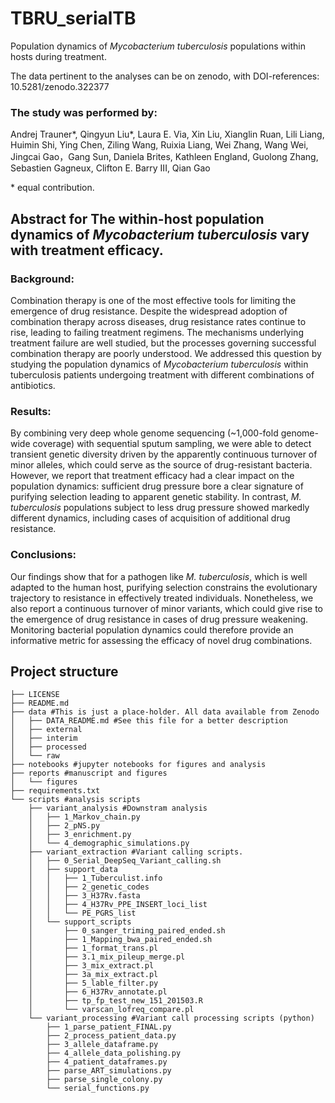 # TBRU_serialTB
Population dynamics of _Mycobacterium tuberculosis_ populations within hosts during treatment.

The data pertinent to the analyses can be on zenodo, with DOI-references:
10.5281/zenodo.322377

### The study was performed by:
Andrej Trauner\*, Qingyun Liu\*, Laura E. Via, Xin Liu, Xianglin Ruan, Lili Liang, Huimin Shi, Ying Chen, Ziling Wang, Ruixia Liang, Wei Zhang, Wang Wei, Jingcai Gao，Gang Sun, Daniela Brites, Kathleen England, Guolong Zhang, Sebastien Gagneux, Clifton E. Barry III, Qian Gao

\* equal contribution.

## Abstract for The within-host population dynamics of _Mycobacterium tuberculosis_ vary with treatment efficacy.

### Background:
Combination therapy is one of the most effective tools for limiting the emergence of drug resistance. Despite the widespread adoption of combination therapy across diseases, drug resistance rates continue to rise, leading to failing treatment regimens. The mechanisms underlying treatment failure are well studied, but the processes governing successful combination therapy are poorly understood. We addressed this question by studying the population dynamics of _Mycobacterium tuberculosis_ within tuberculosis patients undergoing treatment with different combinations of antibiotics.
### Results:
By combining very deep whole genome sequencing (~1,000-fold genome-wide coverage) with sequential sputum sampling, we were able to detect transient genetic diversity driven by the apparently continuous turnover of minor alleles, which could serve as the source of drug-resistant bacteria. However, we report that treatment efficacy had a clear impact on the population dynamics: sufficient drug pressure bore a clear signature of purifying selection leading to apparent genetic stability. In contrast, _M. tuberculosis_ populations subject to less drug pressure showed markedly different dynamics, including cases of acquisition of additional drug resistance.
### Conclusions:
Our findings show that for a pathogen like _M. tuberculosis_, which is well adapted to the human host, purifying selection constrains the evolutionary trajectory to resistance in effectively treated individuals. Nonetheless, we also report a continuous turnover of minor variants, which could give rise to the emergence of drug resistance in cases of drug pressure weakening. Monitoring bacterial population dynamics could therefore provide an informative metric for assessing the efficacy of novel drug combinations.


## Project structure
```
├── LICENSE
├── README.md
├── data #This is just a place-holder. All data available from Zenodo
│   ├── DATA_README.md #See this file for a better description
│   ├── external
│   ├── interim
│   ├── processed
│   └── raw
├── notebooks #jupyter notebooks for figures and analysis
├── reports #manuscript and figures
│   └── figures
├── requirements.txt
└── scripts #analysis scripts
    ├── variant_analysis #Downstram analysis
    │   ├── 1_Markov_chain.py
    │   ├── 2_pNS.py
    │   ├── 3_enrichment.py
    │   └── 4_demographic_simulations.py
    ├── variant_extraction #Variant calling scripts.
    │   ├── 0_Serial_DeepSeq_Variant_calling.sh
    │   ├── support_data
    │   │   ├── 1_Tuberculist.info
    │   │   ├── 2_genetic_codes
    │   │   ├── 3_H37Rv.fasta
    │   │   ├── 4_H37Rv_PPE_INSERT_loci_list
    │   │   └── PE_PGRS_list
    │   └── support_scripts
    │       ├── 0_sanger_triming_paired_ended.sh
    │       ├── 1_Mapping_bwa_paired_ended.sh
    │       ├── 1_format_trans.pl
    │       ├── 3.1_mix_pileup_merge.pl
    │       ├── 3_mix_extract.pl
    │       ├── 3a_mix_extract.pl
    │       ├── 5_lable_filter.py
    │       ├── 6_H37Rv_annotate.pl
    │       ├── tp_fp_test_new_151_201503.R
    │       └── varscan_lofreq_compare.pl
    └── variant_processing #Variant call processing scripts (python)
        ├── 1_parse_patient_FINAL.py
        ├── 2_process_patient_data.py
        ├── 3_allele_dataframe.py
        ├── 4_allele_data_polishing.py
        ├── 4_patient_dataframes.py
        ├── parse_ART_simulations.py
        ├── parse_single_colony.py
        └── serial_functions.py
```
